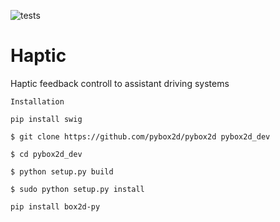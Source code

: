 ![tests](https://github.com/AbdelrahmanAbdelgwad/haptic/workflows/test/badge.svg)
# Haptic
Haptic feedback controll to assistant driving systems


``Installation``

`pip install swig`

`$ git clone https://github.com/pybox2d/pybox2d pybox2d_dev`

`$ cd pybox2d_dev`

`$ python setup.py build`

`$ sudo python setup.py install`

`pip install box2d-py`

